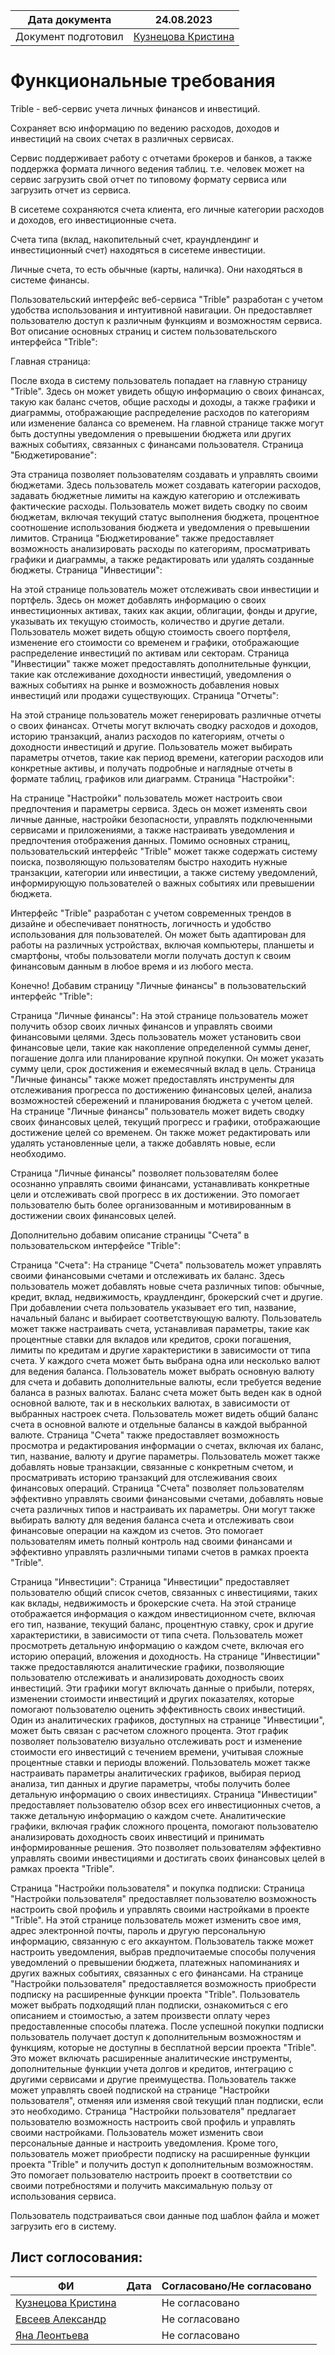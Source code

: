 | Дата документа      | 24.08.2023                                            |
| ------------------- | ----------------------------------------------------- |
| Документ подготовил | [Кузнецова Кристина](https://github.com/kuznetskriss) |

# Функциональные требования

Trible - веб-сервис учета личных финансов и инвестиций.

Сохраняет всю информацию по ведению расходов, доходов и инвестиций на своих счетах в различных сервисах.

Сервис поддерживает работу с отчетами брокеров и банков, а также поддержка формата личного ведения таблиц.
т.е. человек может на сервис загрузить свой отчет по типовому формату сервиса или загрузить отчет из сервиса.

В сисетеме сохраняются счета клиента, его личные категории расходов и доходов, его инвестиционные счета.

Счета типа (вклад, накопительный счет, краундлендинг и инвестиционный счет) находяться в сисетеме инвестиции.

Личные счета, то есть обычные (карты, наличка). Они находяться в системе финансы.

Пользовательский интерфейс веб-сервиса "Trible" разработан с учетом удобства использования и интуитивной навигации. Он предоставляет пользователю доступ к различным функциям и возможностям сервиса. Вот описание основных страниц и систем пользовательского интерфейса "Trible":

Главная страница:

После входа в систему пользователь попадает на главную страницу "Trible". Здесь он может увидеть общую информацию о своих финансах, такую как баланс счетов, общие расходы и доходы, а также графики и диаграммы, отображающие распределение расходов по категориям или изменение баланса со временем.
На главной странице также могут быть доступны уведомления о превышении бюджета или других важных событиях, связанных с финансами пользователя.
Страница "Бюджетирование":

Эта страница позволяет пользователям создавать и управлять своими бюджетами. Здесь пользователь может создавать категории расходов, задавать бюджетные лимиты на каждую категорию и отслеживать фактические расходы.
Пользователь может видеть сводку по своим бюджетам, включая текущий статус выполнения бюджета, процентное соотношение использования бюджета и уведомления о превышении лимитов.
Страница "Бюджетирование" также предоставляет возможность анализировать расходы по категориям, просматривать графики и диаграммы, а также редактировать или удалять созданные бюджеты.
Страница "Инвестиции":

На этой странице пользователь может отслеживать свои инвестиции и портфель. Здесь он может добавлять информацию о своих инвестиционных активах, таких как акции, облигации, фонды и другие, указывать их текущую стоимость, количество и другие детали.
Пользователь может видеть общую стоимость своего портфеля, изменение его стоимости со временем и графики, отображающие распределение инвестиций по активам или секторам.
Страница "Инвестиции" также может предоставлять дополнительные функции, такие как отслеживание доходности инвестиций, уведомления о важных событиях на рынке и возможность добавления новых инвестиций или продажи существующих.
Страница "Отчеты":

На этой странице пользователь может генерировать различные отчеты о своих финансах. Отчеты могут включать сводку расходов и доходов, историю транзакций, анализ расходов по категориям, отчеты о доходности инвестиций и другие.
Пользователь может выбирать параметры отчетов, такие как период времени, категории расходов или конкретные активы, и получать подробные и наглядные отчеты в формате таблиц, графиков или диаграмм.
Страница "Настройки":

На странице "Настройки" пользователь может настроить свои предпочтения и параметры сервиса. Здесь он может изменять свои личные данные, настройки безопасности, управлять подключенными сервисами и приложениями, а также настраивать уведомления и предпочтения отображения данных.
Помимо основных страниц, пользовательский интерфейс "Trible" может также содержать систему поиска, позволяющую пользователям быстро находить нужные транзакции, категории или инвестиции, а также систему уведомлений, информирующую пользователей о важных событиях или превышении бюджета.

Интерфейс "Trible" разработан с учетом современных трендов в дизайне и обеспечивает понятность, логичность и удобство использования для пользователей. Он может быть адаптирован для работы на различных устройствах, включая компьютеры, планшеты и смартфоны, чтобы пользователи могли получать доступ к своим финансовым данным в любое время и из любого места.

Конечно! Добавим страницу "Личные финансы" в пользовательский интерфейс "Trible":

Страница "Личные финансы":
На этой странице пользователь может получить обзор своих личных финансов и управлять своими финансовыми целями.
Здесь пользователь может установить свои финансовые цели, такие как накопление определенной суммы денег, погашение долга или планирование крупной покупки. Он может указать сумму цели, срок достижения и ежемесячный вклад в цель.
Страница "Личные финансы" также может предоставлять инструменты для отслеживания прогресса по достижению финансовых целей, анализа возможностей сбережений и планирования бюджета с учетом целей.
На странице "Личные финансы" пользователь может видеть сводку своих финансовых целей, текущий прогресс и графики, отображающие достижение целей со временем. Он также может редактировать или удалять установленные цели, а также добавлять новые, если необходимо.

Страница "Личные финансы" позволяет пользователям более осознанно управлять своими финансами, устанавливать конкретные цели и отслеживать свой прогресс в их достижении. Это помогает пользователю быть более организованным и мотивированным в достижении своих финансовых целей.

Дополнительно добавим описание страницы "Счета" в пользовательском интерфейсе "Trible":

Страница "Счета":
На странице "Счета" пользователь может управлять своими финансовыми счетами и отслеживать их баланс.
Здесь пользователь может добавлять новые счета различных типов: обычные, кредит, вклад, недвижимость, краудлендинг, брокерский счет и другие. При добавлении счета пользователь указывает его тип, название, начальный баланс и выбирает соответствующую валюту.
Пользователь может также настраивать счета, устанавливая параметры, такие как процентные ставки для вкладов или кредитов, сроки погашения, лимиты по кредитам и другие характеристики в зависимости от типа счета.
У каждого счета может быть выбрана одна или несколько валют для ведения баланса. Пользователь может выбрать основную валюту для счета и добавить дополнительные валюты, если требуется ведение баланса в разных валютах.
Баланс счета может быть веден как в одной основной валюте, так и в нескольких валютах, в зависимости от выбранных настроек счета. Пользователь может видеть общий баланс счета в основной валюте и отдельные балансы в каждой выбранной валюте.
Страница "Счета" также предоставляет возможность просмотра и редактирования информации о счетах, включая их баланс, тип, название, валюту и другие параметры. Пользователь может также добавлять новые транзакции, связанные с конкретным счетом, и просматривать историю транзакций для отслеживания своих финансовых операций.
Страница "Счета" позволяет пользователям эффективно управлять своими финансовыми счетами, добавлять новые счета различных типов и настраивать их параметры. Они могут также выбирать валюту для ведения баланса счета и отслеживать свои финансовые операции на каждом из счетов. Это помогает пользователям иметь полный контроль над своими финансами и эффективно управлять различными типами счетов в рамках проекта "Trible".

Страница "Инвестиции":
Страница "Инвестиции" предоставляет пользователю общий список счетов, связанных с инвестициями, таких как вклады, недвижимость и брокерские счета.
На этой странице отображается информация о каждом инвестиционном счете, включая его тип, название, текущий баланс, процентную ставку, срок и другие характеристики, в зависимости от типа счета.
Пользователь может просмотреть детальную информацию о каждом счете, включая его историю операций, вложения и доходность.
На странице "Инвестиции" также предоставляются аналитические графики, позволяющие пользователю отслеживать и анализировать доходность своих инвестиций. Эти графики могут включать данные о прибыли, потерях, изменении стоимости инвестиций и других показателях, которые помогают пользователю оценить эффективность своих инвестиций.
Один из аналитических графиков, доступных на странице "Инвестиции", может быть связан с расчетом сложного процента. Этот график позволяет пользователю визуально отслеживать рост и изменение стоимости его инвестиций с течением времени, учитывая сложные процентные ставки и периоды вложений.
Пользователь может также настраивать параметры аналитических графиков, выбирая период анализа, тип данных и другие параметры, чтобы получить более детальную информацию о своих инвестициях.
Страница "Инвестиции" предоставляет пользователю обзор всех его инвестиционных счетов, а также детальную информацию о каждом счете. Аналитические графики, включая график сложного процента, помогают пользователю анализировать доходность своих инвестиций и принимать информированные решения. Это позволяет пользователям эффективно управлять своими инвестициями и достигать своих финансовых целей в рамках проекта "Trible".

Страница "Настройки пользователя" и покупка подписки:
Страница "Настройки пользователя" предоставляет пользователю возможность настроить свой профиль и управлять своими настройками в проекте "Trible".
На этой странице пользователь может изменить свое имя, адрес электронной почты, пароль и другую персональную информацию, связанную с его аккаунтом.
Пользователь также может настроить уведомления, выбрав предпочитаемые способы получения уведомлений о превышении бюджета, платежных напоминаниях и других важных событиях, связанных с его финансами.
На странице "Настройки пользователя" предоставляется возможность приобрести подписку на расширенные функции проекта "Trible". Пользователь может выбрать подходящий план подписки, ознакомиться с его описанием и стоимостью, а затем произвести оплату через предоставленные способы платежа.
После успешной покупки подписки пользователь получает доступ к дополнительным возможностям и функциям, которые не доступны в бесплатной версии проекта "Trible". Это может включать расширенные аналитические инструменты, дополнительные функции учета долгов и кредитов, интеграцию с другими сервисами и другие преимущества.
Пользователь также может управлять своей подпиской на странице "Настройки пользователя", отменяя или изменяя свой текущий план подписки, если это необходимо.
Страница "Настройки пользователя" предлагает пользователю возможность настроить свой профиль и управлять своими настройками. Пользователь может изменить свои персональные данные и настроить уведомления. Кроме того, пользователь может приобрести подписку на расширенные функции проекта "Trible" и получить доступ к дополнительным возможностям. Это помогает пользователю настроить проект в соответствии со своими потребностями и получить максимальную пользу от использования сервиса.

Пользователь подстраиваться свои данные под шаблон файла и может загрузить его в систему.

## Лист соглосования:
| ФИ                                                    | Дата | Согласовано/Не согласовано |
| ----------------------------------------------------- | ---- | -------------------------- |
| [Кузнецова Кристина](https://github.com/kuznetskriss) |      | Не согласовано             |
| [Евсеев Александр](https://github.com/sanevs22)       |      | Не согласовано             |
| [Яна Леонтьева](https://github.com/kefirpixel)        |      | Не согласовано             |